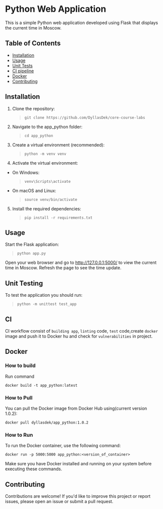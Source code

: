 # Python Web Application

This is a simple Python web application developed using Flask that displays the current time in Moscow.

## Table of Contents

- [Installation](#installation)
- [Usage](#usage)
- [Unit Tests](<#Unit Testing>)
- [CI pipeline](#CI)
- [Docker](#docker)
- [Contributing](#contributing)

## Installation

1. Clone the repository:

   > `git clone https://github.com/DyllasDek/core-course-labs`

2. Navigate to the app_python folder:

   > `cd app_python`

3. Create a virtual environment (recommended):

   > `python -m venv venv`

4. Activate the virtual environment:

- On Windows:
  > `venv\Scripts\activate`
- On macOS and Linux:
  > `source venv/bin/activate`

5. Install the required dependencies:
   > `pip install -r requirements.txt`

## Usage

Start the Flask application:

> `python app.py`

Open your web browser and go to http://127.0.0.1:5000/ to view the current time in Moscow. Refresh the page to see the time update.

## Unit Testing

To test the application you should run:

> `python -m unittest test_app`

## CI

CI workflow consist of `building app`, `linting` code, `test` code,create `docker` image and push it to Docker hu and check for `vulnerabilities` in project.

## Docker

### How to build

Run command

```
docker build -t app_python:latest
```

### How to Pull

You can pull the Docker image from Docker Hub using(current version 1.0.2):

```
docker pull dyllasdek/app_python:1.0.2
```

### How to Run

To run the Docker container, use the following command:

```
docker run -p 5000:5000 app_python:<version_of_container>
```

Make sure you have Docker installed and running on your system before executing these commands.

## Contributing

Contributions are welcome! If you'd like to improve this project or report issues, please open an issue or submit a pull request.
